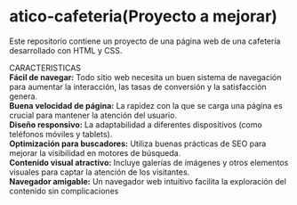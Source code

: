 # atico-cafeteria(Proyecto a mejorar)
Este repositorio contiene un proyecto de una página web de una cafetería desarrollado con HTML y CSS.

CARACTERISTICAS<br>
**Fácil de navegar:** Todo sitio web necesita un buen sistema de navegación para aumentar la interacción, las tasas de conversión y la satisfacción genera.<br>
**Buena velocidad de página:** La rapidez con la que se carga una página es crucial para mantener la atención del usuario.<br>
**Diseño responsivo:** La adaptabilidad a diferentes dispositivos (como teléfonos móviles y tablets).<br>
**Optimización para buscadores:** Utiliza buenas prácticas de SEO para mejorar la visibilidad en motores de búsqueda.<br>
**Contenido visual atractivo:** Incluye galerías de imágenes y otros elementos visuales para captar la atención de los visitantes.<br>
**Navegador amigable:** Un navegador web intuitivo facilita la exploración del contenido sin complicaciones<br>
